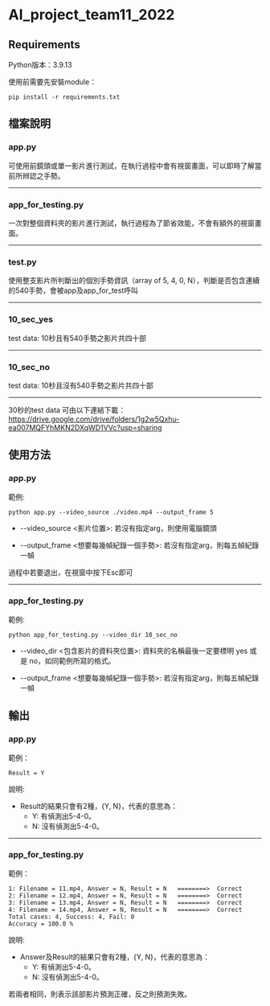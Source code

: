 # AI_project_team11_2022

## Requirements

Python版本：3.9.13

使用前需要先安裝module：
```
pip install -r requirements.txt
```

## 檔案說明
### app.py

可使用前鏡頭或單一影片進行測試，在執行過程中會有視窗畫面，可以即時了解當前所辨認之手勢。

---
### app_for_testing.py
一次對整個資料夾的影片進行測試，執行過程為了節省效能，不會有額外的視窗畫面。


---
### test.py
使用整支影片所判斷出的個別手勢資訊（array of 5, 4, 0, N），判斷是否包含連續的540手勢，會被app及app_for_test呼叫

---
### 10_sec_yes
test data: 10秒且有540手勢之影片共四十部

---
### 10_sec_no
test data: 10秒且沒有540手勢之影片共四十部

---
30秒的test data 可由以下連結下載：https://drive.google.com/drive/folders/1g2w5Qxhu-ea007MQFYhMKN2DXqWD1VVc?usp=sharing


## 使用方法
### app.py
範例:

```
python app.py --video_source ./video.mp4 --output_frame 5
```

* --video_source <影片位置>: 若沒有指定arg，則使用電腦鏡頭

* --output_frame <想要每幾幀紀錄一個手勢>: 若沒有指定arg，則每五幀紀錄一幀

過程中若要退出，在視窗中按下Esc即可

---

### app_for_testing.py
範例:

```
python app_for_testing.py --video_dir 10_sec_no
```

* --video_dir <包含影片的資料夾位置>: 資料夾的名稱最後一定要標明 yes 或是 no，如同範例所寫的格式。

* --output_frame <想要每幾幀紀錄一個手勢>: 若沒有指定arg，則每五幀紀錄一幀


## 輸出
### app.py
範例：
```
Result = Y
```
說明:
* Result的結果只會有2種，{Y, N}，代表的意思為：
    - Y: 有偵測出5-4-0。
    - N: 沒有偵測出5-4-0。

---

### app_for_testing.py
範例：
```
1: Filename = 11.mp4, Answer = N, Result = N   ========>  Correct
2: Filename = 12.mp4, Answer = N, Result = N   ========>  Correct
3: Filename = 13.mp4, Answer = N, Result = N   ========>  Correct
4: Filename = 14.mp4, Answer = N, Result = N   ========>  Correct
Total cases: 4, Success: 4, Fail: 0
Accuracy = 100.0 %
```
說明:
* Answer及Result的結果只會有2種，{Y, N}，代表的意思為：
    - Y: 有偵測出5-4-0。
    - N: 沒有偵測出5-4-0。

若兩者相同，則表示該部影片預測正確，反之則預測失敗。
